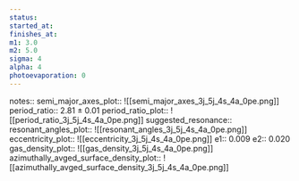 ```yaml
---
status:
started_at:
finishes_at:
m1: 3.0
m2: 5.0
sigma: 4
alpha: 4
photoevaporation: 0
---
```


notes::
semi_major_axes_plot:: ![[semi_major_axes_3j_5j_4s_4a_0pe.png]]
period_ratio:: 2.81 ± 0.01
period_ratio_plot:: ![[period_ratio_3j_5j_4s_4a_0pe.png]]
suggested_resonance:: 
resonant_angles_plot:: ![[resonant_angles_3j_5j_4s_4a_0pe.png]]
eccentricity_plot:: ![[eccentricity_3j_5j_4s_4a_0pe.png]]
e1:: 0.009
e2:: 0.020
gas_density_plot:: ![[gas_density_3j_5j_4s_4a_0pe.png]]
azimuthally_avged_surface_density_plot:: ![[azimuthally_avged_surface_density_3j_5j_4s_4a_0pe.png]]
